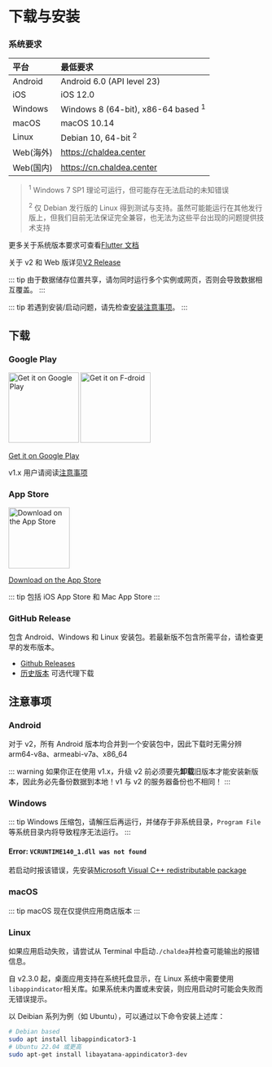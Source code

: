 # 下载与安装

### 系统要求

| 平台      | 最低要求                                      |
| :-------- | :-------------------------------------------- |
| Android   | Android 6.0 (API level 23)                    |
| iOS       | iOS 12.0                                      |
| Windows   | Windows 8 (64-bit), x86-64 based <sup>1</sup> |
| macOS     | macOS 10.14                                   |
| Linux     | Debian 10, 64-bit <sup>2</sup>                |
| Web(海外) | <https://chaldea.center>                      |
| Web(国内) | <https://cn.chaldea.center>                   |

> <sup>1</sup> Windows 7 SP1 理论可运行，但可能存在无法启动的未知错误
>
> <sup>2</sup> 仅 Debian 发行版的 Linux 得到测试与支持。虽然可能能运行在其他发行版上，但我们目前无法保证完全兼容，也无法为这些平台出现的问题提供技术支持

更多关于系统版本要求可查看[Flutter 文档](https://docs.flutter.dev/reference/supported-platforms)

关于 v2 和 Web 版详见[V2 Release](./v2_release.md)

::: tip
由于数据储存位置共享，请勿同时运行多个实例或网页，否则会导致数据相互覆盖。
:::

::: tip
若遇到安装/启动问题，请先检查[安装注意事项](#注意事项)。
:::

## 下载

### Google Play

[<img alt='Get it on Google Play' src='https://play.google.com/intl/en_us/badges/static/images/badges/en_badge_web_generic.png' width="137.5"/>](https://play.google.com/store/apps/details?id=cc.narumi.chaldea)
[<img alt='Get it on F-droid' src='https://fdroid.gitlab.io/artwork/badge/get-it-on.png' width="137.5"/>](https://f-droid.org/packages/cc.narumi.chaldea.fdroid/)

[Get it on Google Play](https://play.google.com/store/apps/details?id=cc.narumi.chaldea)

v1.x 用户请阅读[注意事项](#安装注意事项)

### App Store

[<img src="https://tools.applemediaservices.com/api/badges/download-on-the-app-store/black/en-US?size=250x83&amp;releaseDate=1610841600&h=cb0adac232fdd6b88894f78b2f349b6e" alt="Download on the App Store" width="120">](https://apps.apple.com/us/app/chaldea/id1548713491?itsct=apps_box&itscg=30200)

[Download on the App Store](https://apps.apple.com/us/app/chaldea/id1548713491?itsct=apps_box&itscg=30200)

::: tip
包括 iOS App Store 和 Mac App Store
:::

### GitHub Release

包含 Android、Windows 和 Linux 安装包。若最新版不包含所需平台，请检查更早的发布版本。

- [Github Releases](https://github.com/chaldea-center/chaldea/releases)
- [历史版本](./releases.md) 可选代理下载

## 注意事项

### Android

对于 v2，所有 Android 版本均合并到一个安装包中，因此下载时无需分辨 arm64-v8a、armeabi-v7a、x86_64

::: warning
如果你正在使用 v1.x，升级 v2 前必须要先**卸载**旧版本才能安装新版本，因此务必先备份数据到本地！v1 与 v2 的服务器备份也不相同！
:::

### Windows

::: tip
Windows 压缩包，请解压后再运行，并储存于非系统目录，`Program File`等系统目录内将导致程序无法运行。
:::

#### Error: `VCRUNTIME140_1.dll was not found`

若启动时报该错误，先安装[Microsoft Visual C++ redistributable package](https://support.microsoft.com/en-us/help/2977003/the-latest-supported-visual-c-downloads)

### macOS

::: tip
macOS 现在仅提供应用商店版本
:::

### Linux

如果应用启动失败，请尝试从 Terminal 中启动`./chaldea`并检查可能输出的报错信息。

自 v2.3.0 起，桌面应用支持在系统托盘显示，在 Linux 系统中需要使用`libappindicator`相关库。如果系统未内置或未安装，则应用启动时可能会失败而无错误提示。

以 Deibian 系列为例（如 Ubuntu），可以通过以下命令安装上述库：

```sh
# Debian based
sudo apt install libappindicator3-1
# Ubuntu 22.04 或更高
sudo apt-get install libayatana-appindicator3-dev
```

